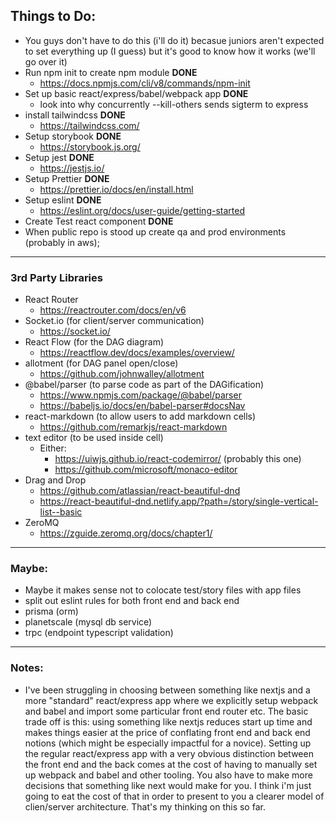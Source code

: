 ## Things to Do:

- You guys don't have to do this (i'll do it) becasue juniors aren't expected to set everything up (I guess) but it's good to know how it works (we'll go over it)
- Run npm init to create npm module **DONE**
  - https://docs.npmjs.com/cli/v8/commands/npm-init
- Set up basic react/express/babel/webpack app **DONE**
  - look into why concurrently --kill-others sends sigterm to express
- install tailwindcss **DONE**
  - https://tailwindcss.com/
- Setup storybook **DONE**
  - https://storybook.js.org/
- Setup jest **DONE**
  - https://jestjs.io/
- Setup Prettier **DONE**
  - https://prettier.io/docs/en/install.html
- Setup eslint **DONE**
  - https://eslint.org/docs/user-guide/getting-started
- Create Test react component **DONE**
- When public repo is stood up create qa and prod environments (probably in aws);

---

### 3rd Party Libraries

- React Router
  - https://reactrouter.com/docs/en/v6
- Socket.io (for client/server communication)
  - https://socket.io/
- React Flow (for the DAG diagram)
  - https://reactflow.dev/docs/examples/overview/
- allotment (for DAG panel open/close)
  - https://github.com/johnwalley/allotment
- @babel/parser (to parse code as part of the DAGification)
  - https://www.npmjs.com/package/@babel/parser
  - https://babeljs.io/docs/en/babel-parser#docsNav
- react-markdown (to allow users to add markdown cells)
  - https://github.com/remarkjs/react-markdown
- text editor (to be used inside cell)
  - Either:
    - https://uiwjs.github.io/react-codemirror/ (probably this one)
    - https://github.com/microsoft/monaco-editor
- Drag and Drop
  - https://github.com/atlassian/react-beautiful-dnd
  - https://react-beautiful-dnd.netlify.app/?path=/story/single-vertical-list--basic
- ZeroMQ
  - https://zguide.zeromq.org/docs/chapter1/

---

### Maybe:

- Maybe it makes sense not to colocate test/story files with app files
- split out eslint rules for both front end and back end
- prisma (orm)
- planetscale (mysql db service)
- trpc (endpoint typescript validation)

---

### Notes:

- I've been struggling in choosing between something like nextjs and a more "standard" react/express app where we explicitly setup webpack and babel and import some particular front end router etc. The basic trade off is this: using something like nextjs reduces start up time and makes things easier at the price of conflating front end and back end notions (which might be especially impactful for a novice). Setting up the regular react/express app with a very obvious distinction between the front end and the back comes at the cost of having to manually set up webpack and babel and other tooling. You also have to make more decisions that something like next would make for you. I think i'm just going to eat the cost of that in order to present to you a clearer model of clien/server architecture. That's my thinking on this so far.
